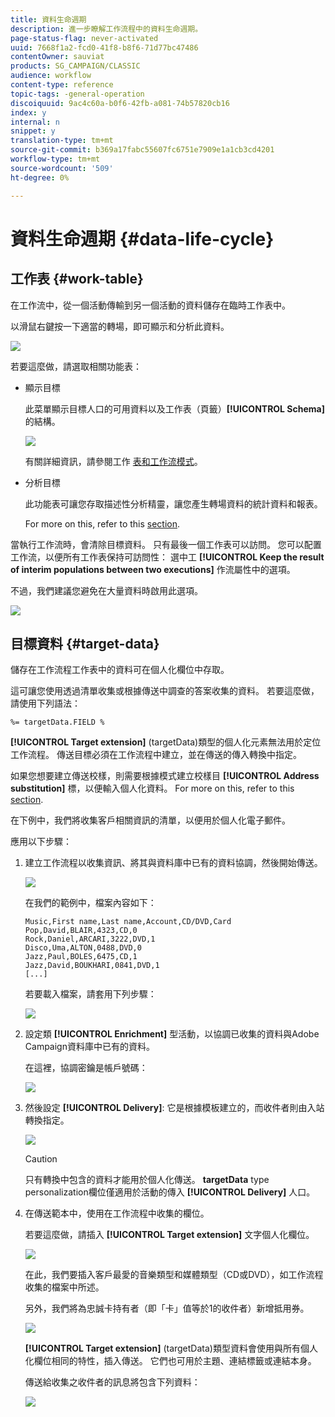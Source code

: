 ```yaml
---
title: 資料生命週期
description: 進一步瞭解工作流程中的資料生命週期。
page-status-flag: never-activated
uuid: 7668f1a2-fcd0-41f8-b8f6-71d77bc47486
contentOwner: sauviat
products: SG_CAMPAIGN/CLASSIC
audience: workflow
content-type: reference
topic-tags: -general-operation
discoiquuid: 9ac4c60a-b0f6-42fb-a081-74b57820cb16
index: y
internal: n
snippet: y
translation-type: tm+mt
source-git-commit: b369a17fabc55607fc6751e7909e1a1cb3cd4201
workflow-type: tm+mt
source-wordcount: '509'
ht-degree: 0%

---
```



# 資料生命週期 {#data-life-cycle}

## 工作表 {#work-table}

在工作流中，從一個活動傳輸到另一個活動的資料儲存在臨時工作表中。

以滑鼠右鍵按一下適當的轉場，即可顯示和分析此資料。

![](assets/wf-right-click-analyze.png)

若要這麼做，請選取相關功能表：

* 顯示目標

   此菜單顯示目標人口的可用資料以及工作表（頁籤）**[!UICONTROL Schema]** 的結構。

   ![](assets/wf-right-click-display.png)

   有關詳細資訊，請參閱工作 [表和工作流模式](../../workflow/using/monitoring-workflow-execution.md#worktables-and-workflow-schema)。

* 分析目標

   此功能表可讓您存取描述性分析精靈，讓您產生轉場資料的統計資料和報表。

   For more on this, refer to this [section](../../reporting/using/using-the-descriptive-analysis-wizard.md).

當執行工作流時，會清除目標資料。 只有最後一個工作表可以訪問。 您可以配置工作流，以便所有工作表保持可訪問性： 選中工 **[!UICONTROL Keep the result of interim populations between two executions]** 作流屬性中的選項。

不過，我們建議您避免在大量資料時啟用此選項。

![](assets/wf-purge-data-option.png)

## 目標資料 {#target-data}

儲存在工作流程工作表中的資料可在個人化欄位中存取。

這可讓您使用透過清單收集或根據傳送中調查的答案收集的資料。 若要這麼做，請使用下列語法：

```
%= targetData.FIELD %
```

**[!UICONTROL Target extension]** (targetData)類型的個人化元素無法用於定位工作流程。 傳送目標必須在工作流程中建立，並在傳送的傳入轉換中指定。

如果您想要建立傳送校樣，則需要根據模式建立校樣目 **[!UICONTROL Address substitution]** 標，以便輸入個人化資料。 For more on this, refer to this [section](../../delivery/using/steps-defining-the-target-population.md#using-address-substitution-in-proof).

在下例中，我們將收集客戶相關資訊的清單，以便用於個人化電子郵件。

應用以下步驟：

1. 建立工作流程以收集資訊、將其與資料庫中已有的資料協調，然後開始傳送。

   ![](assets/wf-targetdata-sample-1.png)

   在我們的範例中，檔案內容如下：

   ```
   Music,First name,Last name,Account,CD/DVD,Card
   Pop,David,BLAIR,4323,CD,0
   Rock,Daniel,ARCARI,3222,DVD,1
   Disco,Uma,ALTON,0488,DVD,0
   Jazz,Paul,BOLES,6475,CD,1
   Jazz,David,BOUKHARI,0841,DVD,1
   [...]
   ```

   若要載入檔案，請套用下列步驟：

   ![](assets/wf-targetdata-sample-2.png)

1. 設定類 **[!UICONTROL Enrichment]** 型活動，以協調已收集的資料與Adobe Campaign資料庫中已有的資料。

   在這裡，協調密鑰是帳戶號碼：

   ![](assets/wf-targetdata-sample-3.png)

1. 然後設定 **[!UICONTROL Delivery]**: 它是根據模板建立的，而收件者則由入站轉換指定。

   ![](assets/wf-targetdata-sample-4.png)

   >[!CAUTION]
   >
   >只有轉換中包含的資料才能用於個人化傳送。 **targetData** type personalization欄位僅適用於活動的傳入 **[!UICONTROL Delivery]** 人口。

1. 在傳送範本中，使用在工作流程中收集的欄位。

   若要這麼做，請插入 **[!UICONTROL Target extension]** 文字個人化欄位。

   ![](assets/wf-targetdata-sample-5.png)

   在此，我們要插入客戶最愛的音樂類型和媒體類型（CD或DVD），如工作流程收集的檔案中所述。

   另外，我們將為忠誠卡持有者（即「卡」值等於1的收件者）新增抵用券。

   ![](assets/wf-targetdata-sample-6.png)

   **[!UICONTROL Target extension]** (targetData)類型資料會使用與所有個人化欄位相同的特性，插入傳送。 它們也可用於主題、連結標籤或連結本身。

   傳送給收集之收件者的訊息將包含下列資料：

   ![](assets/wf-targetdata-sample-7.png)
